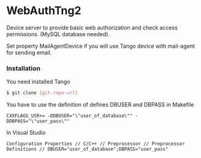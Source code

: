 # WebAuthTng2

Device server to provide basic web authorization and check access permissions.
(MySQL database needed).

Set property MailAgentDevice if you will use Tango device with mail-agent for sending email.

### Installation

You need installed Tango

```sh
$ git clone [git-repo-url] 
```

You have to use the definition of defines DBUSER and DBPASS in Makefile

```
CXXFLAGS_USR+= -DDBUSER="\"user_of_database\"" -DDBPASS="\"user_pass\""
```

In Visual Studio 

```
Configuration Properties // C/C++ // Preprocessor // Preprocessor Definitions // DBUSER="user_of_database";DBPASS="user_pass"
```